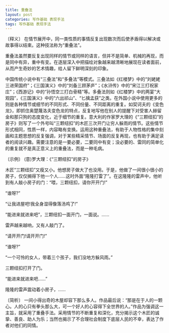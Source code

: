 ```yaml
---
title: 重叠法
layout: post
categories: 写作基础 表现手法
tags: 写作基础 表现手法
---
```


〔释义〕 在情节展开中，同一类性质的事情反复出现数次而后使矛盾得以解决或故事得以结束。这种技法称为“重叠法”。

重叠法虽然要反复出现同样的情节或同样的语言，但并不是简单、机械的再现，而是同中有异，重中有变。在逐层深入中把描绘对象越来越清晰地展现在读者面前，从而产生奇妙的艺术情趣，给人留下鲜明深刻的印象。

中国传统小说中有“三叠法”和“多叠法”等模式。三叠法如《红楼梦》中的“刘姥姥三进荣国府”；《三国演义》中的“刘备三顾茅庐”；《水浒传》中的“宋江三打祝家庄”；《西游记》中的“孙悟空三打白骨精”等。多叠法则如《红楼梦》中的两宴“大观园”，《三国演义》中的“六出祁山”、“匕擒孟获”之类。在外国小说中使用更多的则是各种情节或细节的不同形式、不同份量、不同距离的重复。如契诃夫的《变色龙》，即抓住奥楚蔑洛夫变色龙的特点，反复地写他在别人的提醒下对受害人赫留金和那只狗的态度变化，近于细节的重复。意大利的作家罗大理的《“三颗纽扣”的房子》则写了一个外号叫“三颗纽扣”的木匠三次开门让穷人躲雨的情节。这些情节形式相同，性质一样，内容略有变换。运用这种重叠法，有助于人物性格的集中刻画和主题思想的反复强调，对于某些精采情节、场面的反复再现，也有助于满足读者的阅读兴趣。需要注意的是一要必要，二要同中有变；没必要的、雷同的简单化的重复就不是真正意义上的重叠法，而是一种毛病。

〔示例〕 (意)罗大理：《“三颗纽扣”的房子》

木匠“三颗纽扣”又瘦又小。他想房子做大了也没用。于是，他做了一间很小很小的房子，仅仅搁得下他一个人……这时外面“隆隆打雷了”。在这隆隆的雷声中，他听到有人敲小房子的门：“喂，三颗纽扣，请你开开门!”

“谁呀?”

“让我进屋吧!我全身湿得像落汤鸡了!”

“能进来就进来吧”，三颗纽扣一面开门，一面说。……

雷声越来越响，又有人敲门了。

“请开开门!请开开门!”

“谁呀?”

“一个可怜的女人，带着三个孩子，我们没地方躲风雨。”

三颗纽扣打开了门。

“能进来就进来吧……”

隆隆的雷声震动着小房子，……

〔简析〕 一间小得出奇的木屋却容下那么多人。作品最后说：“那是在于人的一颗心。人的心只有拳头那么大，可一个好人的心容得下全世界的人。”作品为强调这一主旨，就采用了重叠手法。采用情节的不断重复和深化，充分揭示这个木匠的诚挚、善良、助人为乐；当然也揭示了不合理社会制度下底层人民的不幸，表达了作者对他们的同情。 
